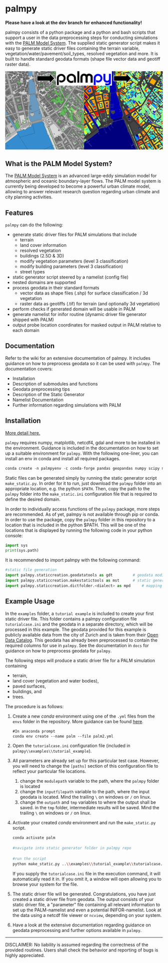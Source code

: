 # palmpy 

**Please have a look at the dev branch for enhanced functionality!**


palmpy consists of a python package and a python and bash scripts that support a user in the data preprocessing steps for conducting simulations with the [PALM Model System](https://palm.muk.uni-hannover.de/trac). The supplied static generator script makes it easy to generate static driver files containing the terrain variable, vegetation/water/pavement/soil_types, resolved vegetation and more. It is built to handle standard geodata formats (shape file vector data and geotiff raster data). 


![Geodata to Static Driver with palmpy](https://github.com/stefanfluck/palmpy/blob/master/docs/palmpy-documentation.assets/logo.png)




## What is the PALM Model System?

The  [PALM Model System](https://palm.muk.uni-hannover.de/trac) is an advanced large-eddy simulation model for atmospheric and oceanic boundary-layer flows. The PALM model system is currently being developed to become a powerful urban climate model, allowing to answer relevant research question regarding urban climate and city planning activities. 



## Features

``palmpy`` can do the following:

- generate static driver files for PALM simulations that include
  - terrain
  - land cover information
  - resolved vegetation
  - buildings (2.5D & 3D)
  - modify vegetation parameters (level 3 classification)
  - modify building parameters (level 3 classification)
  - street types
- static generator script steered by a namelist (config file)
- nested domains are supported
- process geodata in their standard formats
  - vector data as shape files (.shp) for surface classification / 3d vegetation
  - raster data as geotiffs (.tif) for terrain (and optionally 3d vegetation)
- perform checks if generated domain will be usable in PALM
- generate namelist for inifor routine (dynamic driver file generator shipped with PALM)
- output probe location coordinates for masked output in PALM relative to each domain



## Documentation
Refer to the wiki for an extensive documentation of palmpy. It includes guidance on how to preprocess geodata so it can be used with ``palmpy``. The documentation covers:

- Installation
- Description of submodules and functions
- Geodata preprocessing tips
- Description of the Static Generator
- Namelist Documentation
- Further information regarding simulations with PALM



## Installation
[More detail here.](https://github.com/stefanfluck/palmpy/wiki/palmpy-Installation)

``palmpy`` requires numpy, matplotlib, netcdf4, gdal and more to be installed in the environment. Guidance is included in the documentation on how to set up a suitable environment for `palmpy`. With the following one-liner, you can install an env in conda and install all required packages.
```python
conda create -n palmpyenv -c conda-forge pandas geopandas numpy scipy matplotlib pillow netcdf4 gdal rasterio xarray
```

Static files can be generated simply by running the static generator script ``make_static.py``. In order for it to run, just download the ``palmpy`` folder into an appropriate location, e.g. the python `$PATH`.  Then, copy the path to the ``palmpy`` folder into the ``make_static.ini`` configuration file that is required to define the desired domain. 

In order to individually access functions of the ``palmpy`` package, more steps are recommended. As of yet, palmpy is not available through pip or conda. In order to use the package, copy the ``palmpy`` folder in this repository to a location that is included in the python $PATH. This will be one of the locations that is displayed by running the following code in your python console:

```python
import sys
print(sys.path)
```

It is recommended to import palmpy with the following command:

```python
#static file generation
import palmpy.staticcreation.geodatatools as gdt      	 # geodata modification tools
import palmpy.staticcreation.makestatictools as mst   	 # static generation tools
import palmpy.staticcreation.dictfolder.<dialect> as mpd	 # mapping dictionaries for mst
```





## Example Usage

In the ``examples`` folder, a ``tutorial example`` is included to create your first static driver file. This folder contains a palmpy configuration file ``tutorialcase.ini`` and the geodata in a separate directory, which will be processed in this example. The geodata provided for this example is publicly available data from the city of Zurich and is taken from their [Open Data Catalog](https://data.stadt-zuerich.ch/). This geodata has already been preprocessed to contain the required columns for use in ``palmpy``. See the documentation in ``docs`` for guidance on how to preprocess geodata for ``palmpy``.

The following steps will produce a static driver file for a PALM simulation containing

- terrain,
- land cover (vegetation and water bodies),
- paved surfaces,
- buildings, and
- trees.



The procedure is as follows: 

1. Create a new *conda* environment using one of the ``.yml`` files from the ``envs`` folder in the repository. More guidance can be found [here](https://docs.conda.io/projects/conda/en/latest/user-guide/tasks/manage-environments.html#creating-an-environment-from-an-environment-yml-file).

   ```
   #In anaconda prompt
   conda env create --name palm --file palm2.yml
   ```

2. Open the ``tutorialcase.ini`` configuration file (included in ``palmpy\\examples\\tutorial_example``). 

3. All parameters are already set up for this particular test case. However, you will need to change the ``[paths]`` section of this configuration file to reflect your particular file locations.

   1. change the ``modulepath`` variable to the path, where the ``palmpy`` folder is located
   2. change the ``inputfilepath`` variable to the path, where the input geodata is located. Mind the trailing ``\`` on windows or ``/`` on linux. 
   3. change the ``outpath`` and ``tmp`` variables to where the output shall be saved. in the ``tmp`` folder, intermediate results will be saved. Mind the trailing ``\`` on windows or ``/`` on linux. 

4. Activate your created *conda* environment and run the ``make_static.py`` script. 

   ```bash
   conda activate palm
   
   #navigate into static generator folder in palmpy repo
   
   #run the script
   python make_static.py ..\\examples\\tutorial_example\\tutorialcase.ini
   ```

   If you supply the ``tutorialcase.ini`` file in the execution command, it will automatically read it in. If you omit it, a window will open allowing you to browse your system for the file. 

5. The static driver file will be generated. Congratulations, you have just created a static driver file from geodata. The output consists of your static driver file, a "parameter" file containing all relevant information to set up the PALM-namelist and even a potential INIFOR-namelist. Look at the data using a netcdf file viewer or ``ncview``, depending on your system.

6. Have a look at the extensive documentation regarding guidance on geodata preprocessing and further options available in `palmpy`.





---

DISCLAIMER: No liability is assumed regarding the correctness of the provided routines. Users shall check the behavior and reporting of bugs is highly appreciated.





